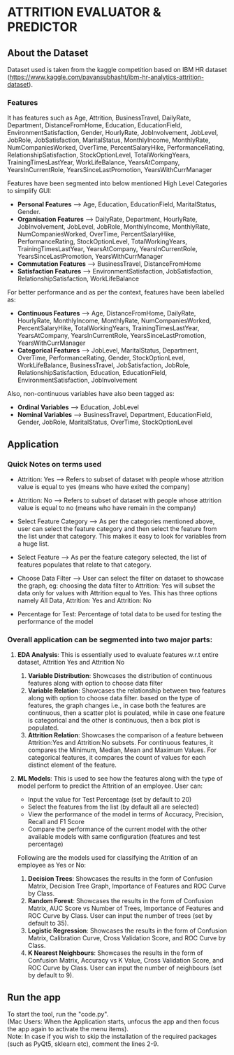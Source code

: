 # ATTRITION EVALUATOR & PREDICTOR


## About the Dataset
Dataset used is taken from the kaggle competition based on IBM HR dataset (https://www.kaggle.com/pavansubhasht/ibm-hr-analytics-attrition-dataset).  

### Features
It has features such as Age, Attrition, BusinessTravel, DailyRate, Department, DistanceFromHome, Education, EducationField, EnvironmentSatisfaction, Gender, HourlyRate, JobInvolvement, JobLevel, JobRole, JobSatisfaction, MaritalStatus, MonthlyIncome, MonthlyRate, NumCompaniesWorked, OverTime, PercentSalaryHike, PerformanceRating, RelationshipSatisfaction, StockOptionLevel, TotalWorkingYears, TrainingTimesLastYear, WorkLifeBalance, YearsAtCompany, YearsInCurrentRole, YearsSinceLastPromotion, YearsWithCurrManager

Features have been segmented into below mentioned High Level Categories to simplify GUI:    
* **Personal Features** --> Age, Education, EducationField, MaritalStatus, Gender. 
* **Organisation Features** --> DailyRate, Department, HourlyRate, JobInvolvement, JobLevel, JobRole, MonthlyIncome, MonthlyRate, NumCompaniesWorked, OverTime, PercentSalaryHike, PerformanceRating, StockOptionLevel, TotalWorkingYears, TrainingTimesLastYear, YearsAtCompany, YearsInCurrentRole, YearsSinceLastPromotion, YearsWithCurrManager
* **Commutation Features** --> BusinessTravel, DistanceFromHome
* **Satisfaction Features** --> EnvironmentSatisfaction, JobSatisfaction, RelationshipSatisfaction, WorkLifeBalance

For better performance and as per the context, features have been labelled as:
* **Continuous Features** --> Age, DistanceFromHome, DailyRate, HourlyRate, MonthlyIncome, MonthlyRate, NumCompaniesWorked, PercentSalaryHike, TotalWorkingYears, TrainingTimesLastYear, YearsAtCompany, YearsInCurrentRole, YearsSinceLastPromotion, YearsWithCurrManager
* **Categorical Features** --> JobLevel, MaritalStatus, Department, OverTime, PerformanceRating, Gender, StockOptionLevel, WorkLifeBalance, BusinessTravel, JobSatisfaction, JobRole, RelationshipSatisfaction, Education, EducationField, EnvironmentSatisfaction, JobInvolvement

Also, non-continuous variables have also been tagged as:
* **Ordinal Variables** --> Education, JobLevel
* **Nominal Variables** --> BusinessTravel, Department, EducationField, Gender, JobRole, MaritalStatus, OverTime, StockOptionLevel


## Application

### Quick Notes on terms used

* Attrition: Yes --> Refers to subset of dataset with people whose attrition value is equal to yes (means who have exited the company)

* Attrition: No --> Refers to subset of dataset with people whose attrition value is equal to no (means who have remain in the company)

* Select Feature Category --> As per the categories mentioned above, user can select the feature category and then select the feature from the list under that category. This makes it easy to look for variables from a huge list.

* Select Feature --> As per the feature category selected, the list of features populates that relate to that category.

* Choose Data Filter --> User can select the filter on dataset to showcase the graph, eg: choosing the data filter to Attrition: Yes will subset the data only for values with Attrition equal to Yes. This has three options namely All Data, Attrition: Yes and Attrition: No

* Percentage for Test: Percentage of total data to be used for testing the performance of the model


### Overall application can be segmented into two major parts:

1. **EDA Analysis**: This is essentially used to evaluate features w.r.t entire dataset, Attrition Yes and Attrition No
    1. **Variable Distribution**: Showcases the distribution of continuous features along with option to choose data filter
    2. **Variable Relation**: Showcases the relationship between two features along with option to choose data filter. based on the type of features, the graph changes i.e., in case both the features are continuous, then a scatter plot is poulated, while in case one feature is categorical and the other is continuous, then a box plot is populated.
    3. **Attrition Relation**: Showcases the comparison of a feature between Attrition:Yes and Attrition:No subsets. For continuous features, it compares the Minimum, Median, Mean and Maximum Values. For categorical features, it compares the count of values for each distinct element of the feature.

2. **ML Models**: This is used to see how the features along with the type of model perform to predict the Attrition of an employee. User can:
    * Input the value for Test Percentage (set by default to 20)
    * Select the features from the list (by default all are selected)
    * View the performance of the model in terms of Accuracy, Precision, Recall and F1 Score
    * Compare the performance of the current model with the other available models with same configuration (features and test percentage)
    
    Following are the models used for classifying the Atrition of an employee as Yes or No:
    1. **Decision Trees**: Showcases the results in the form of Confusion Matrix, Decision Tree Graph, Importance of Features and ROC Curve by Class.
    2. **Random Forest**: Showcases the results in the form of Confusion Matrix, AUC Score vs Number of Trees, Importance of Features and ROC Curve by Class. User can input the number of trees (set by default to 35).
    3. **Logistic Regression**: Showcases the results in the form of Confusion Matrix, Calibration Curve, Cross Validation Score, and ROC Curve by Class.
    4. **K Nearest Neighbours**: Showcases the results in the form of Confusion Matrix, Accuracy vs K Value, Cross Validation Score, and ROC Curve by Class. User can input the number of neighbours (set by default to 9).
    





## Run the app
To start the tool, run the "code.py".  
(Mac Users: When the Application starts, unfocus the app and then focus the app again to activate the menu items).  
Note: In case if you wish to skip the installation of the required packages (such as PyQt5, sklearn etc), comment the lines 2-9.

